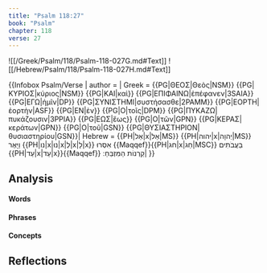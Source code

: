 ```yaml
---
title: "Psalm 118:27"
book: "Psalm"
chapter: 118
verse: 27
---
```

![[/Greek/Psalm/118/Psalm-118-027G.md#Text]]
![[/Hebrew/Psalm/118/Psalm-118-027H.md#Text]]

{{Infobox Psalm/Verse |
  author =  |
  Greek = {{PG|ΘΕΟΣ|Θεὸς|NSM}} {{PG|ΚΥΡΙΟΣ|κύριος|NSM}} {{PG|ΚΑΙ|καὶ}} {{PG|ΕΠΙΦΑΙΝΩ|ἐπέφανεν|3SAIA}} {{PG|ΕΓΩ|ἡμῖν|DP}} {{PG|ΣΥΝΙΣΤΗΜΙ|συστήσασθε|2PAMM}} {{PG|ΕΟΡΤΗ|ἑορτὴν|ASF}} {{PG|ΕΝ|ἐν}} {{PG|Ο|τοῖς|DPM}} {{PG|ΠΥΚΑΖΩ|πυκάζουσιν|3PPIA}} {{PG|ΕΩΣ|ἕως}} {{PG|Ο|τῶν|GPN}} {{PG|ΚΕΡΑΣ|κεράτων|GPN}} {{PG|Ο|τοῦ|GSN}} {{PG|ΘΥΣΙΑΣΤΗΡΙΟΝ|θυσιαστηρίου|GSN}}|
  Hebrew = {{PH|אֵל|x|אֵל|MS}} {{PH|יהוה|x|יְהוָה|MS}}
וַיָּאֶר
{{PH|נו|x|נוּ|x|לְ|x|לָ|x}}
אִסְרוּ
{{Maqqef}}{{PH|חג|x|חַג|MSC}}
בַּעֲבֹתִים
{{PH|עַד|x|עַד|x}}{{Maqqef}}
קַרְנוֹת
הַמִּזְבֵּחַ
׃|
}}

## Analysis

#### Words

#### Phrases

#### Concepts

## Reflections
